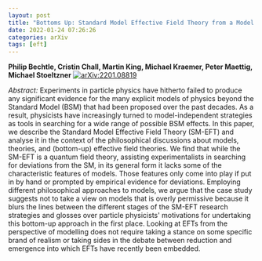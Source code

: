 ```yaml
---
layout: post
title: "Bottoms Up: Standard Model Effective Field Theory from a Model Perspective"
date: 2022-01-24 07:26:26
categories: arXiv
tags: [eft]
---
```


**Philip Bechtle, Cristin Chall, Martin King, Michael Kraemer, Peter Maettig, Michael Stoeltzner**
[![arXiv:2201.08819](https://img.shields.io/badge/arXiv-2201.08819-00ff00)](https://arxiv.org/abs/2201.08819)

*Abstract:*
Experiments in particle physics have hitherto failed to produce any significant evidence for the many explicit models of physics beyond the Standard Model (BSM) that had been proposed over the past decades. As a result, physicists have increasingly turned to model-independent strategies as tools in searching for a wide range of possible BSM effects. In this paper, we describe the Standard Model Effective Field Theory (SM-EFT) and analyse it in the context of the philosophical discussions about models, theories, and (bottom-up) effective field theories. We find that while the SM-EFT is a quantum field theory, assisting experimentalists in searching for deviations from the SM, in its general form it lacks some of the characteristic features of models. Those features only come into play if put in by hand or prompted by empirical evidence for deviations. Employing different philosophical approaches to models, we argue that the case study suggests not to take a view on models that is overly permissive because it blurs the lines between the different stages of the SM-EFT research strategies and glosses over particle physicists' motivations for undertaking this bottom-up approach in the first place. Looking at EFTs from the perspective of modelling does not require taking a stance on some specific brand of realism or taking sides in the debate between reduction and emergence into which EFTs have recently been embedded.
